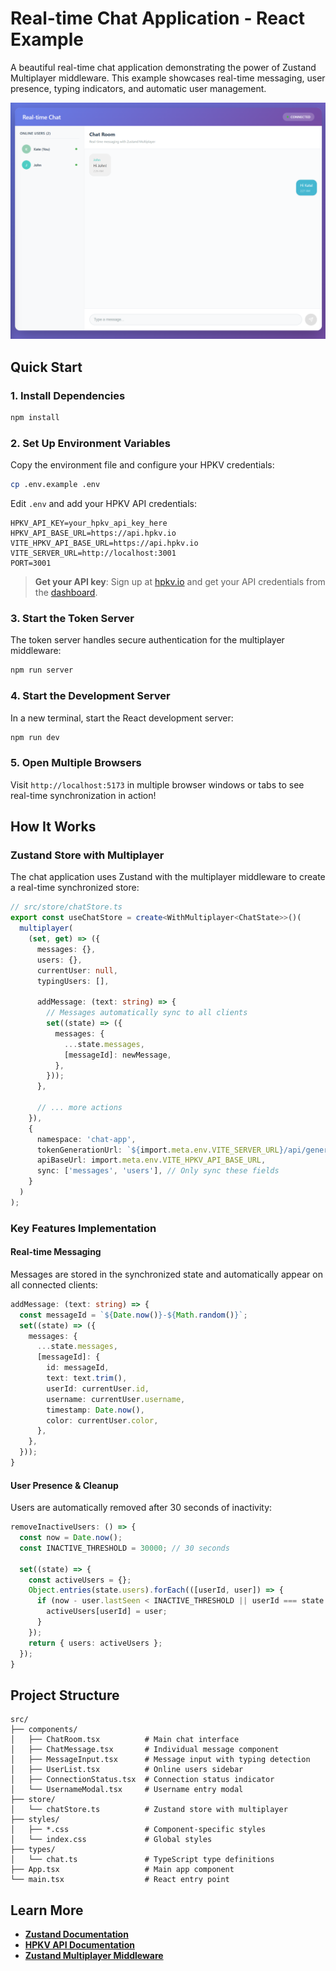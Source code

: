 # Real-time Chat Application - React Example

A beautiful real-time chat application demonstrating the power of Zustand Multiplayer middleware. This example showcases real-time messaging, user presence, typing indicators, and automatic user management.

![Chat Application Preview](./preview.png)



## Quick Start

### 1. Install Dependencies

```bash
npm install
```

### 2. Set Up Environment Variables

Copy the environment file and configure your HPKV credentials:

```bash
cp .env.example .env
```

Edit `.env` and add your HPKV API credentials:

```env
HPKV_API_KEY=your_hpkv_api_key_here
HPKV_API_BASE_URL=https://api.hpkv.io
VITE_HPKV_API_BASE_URL=https://api.hpkv.io
VITE_SERVER_URL=http://localhost:3001
PORT=3001
```

> **Get your API key**: Sign up at [hpkv.io](https://hpkv.io/signup) and get your API credentials from the [dashboard](https://hpkv.io/dashboard/api-keys).

### 3. Start the Token Server

The token server handles secure authentication for the multiplayer middleware:

```bash
npm run server
```

### 4. Start the Development Server

In a new terminal, start the React development server:

```bash
npm run dev
```

### 5. Open Multiple Browsers

Visit `http://localhost:5173` in multiple browser windows or tabs to see real-time synchronization in action!

## How It Works

### Zustand Store with Multiplayer

The chat application uses Zustand with the multiplayer middleware to create a real-time synchronized store:

```typescript
// src/store/chatStore.ts
export const useChatStore = create<WithMultiplayer<ChatState>>()(
  multiplayer(
    (set, get) => ({
      messages: {},
      users: {},
      currentUser: null,
      typingUsers: [],
      
      addMessage: (text: string) => {
        // Messages automatically sync to all clients
        set((state) => ({
          messages: {
            ...state.messages,
            [messageId]: newMessage,
          },
        }));
      },
      
      // ... more actions
    }),
    {
      namespace: 'chat-app',
      tokenGenerationUrl: `${import.meta.env.VITE_SERVER_URL}/api/generate-token`,
      apiBaseUrl: import.meta.env.VITE_HPKV_API_BASE_URL,
      sync: ['messages', 'users'], // Only sync these fields
    }
  )
);
```

### Key Features Implementation

#### Real-time Messaging
Messages are stored in the synchronized state and automatically appear on all connected clients:

```typescript
addMessage: (text: string) => {
  const messageId = `${Date.now()}-${Math.random()}`;
  set((state) => ({
    messages: {
      ...state.messages,
      [messageId]: {
        id: messageId,
        text: text.trim(),
        userId: currentUser.id,
        username: currentUser.username,
        timestamp: Date.now(),
        color: currentUser.color,
      },
    },
  }));
}
```


#### User Presence & Cleanup
Users are automatically removed after 30 seconds of inactivity:

```typescript
removeInactiveUsers: () => {
  const now = Date.now();
  const INACTIVE_THRESHOLD = 30000; // 30 seconds

  set((state) => {
    const activeUsers = {};
    Object.entries(state.users).forEach(([userId, user]) => {
      if (now - user.lastSeen < INACTIVE_THRESHOLD || userId === state.currentUser?.id) {
        activeUsers[userId] = user;
      }
    });
    return { users: activeUsers };
  });
}
```

## Project Structure

```
src/
├── components/
│   ├── ChatRoom.tsx          # Main chat interface
│   ├── ChatMessage.tsx       # Individual message component
│   ├── MessageInput.tsx      # Message input with typing detection
│   ├── UserList.tsx          # Online users sidebar
│   ├── ConnectionStatus.tsx  # Connection status indicator
│   └── UsernameModal.tsx     # Username entry modal
├── store/
│   └── chatStore.ts          # Zustand store with multiplayer
├── styles/
│   ├── *.css                 # Component-specific styles
│   └── index.css             # Global styles
├── types/
│   └── chat.ts               # TypeScript type definitions
├── App.tsx                   # Main app component
└── main.tsx                  # React entry point
```

## Learn More

- **[Zustand Documentation](https://zustand.docs.pmnd.rs/)**
- **[HPKV API Documentation](https://hpkv.io/docs)**
- **[Zustand Multiplayer Middleware](../../README.md)**
